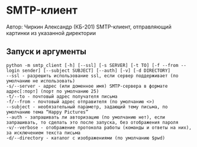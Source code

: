 # SMTP-клиент
Автор: Чиркин Александр (КБ-201)
SMTP-клиент, отправляющий картинки из указанной директории

## Запуск и аргументы
    python -m smtp_client [-h] [--ssl] [-s SERVER] [-t TO] [-f --from --login sender] [--subject SUBJECT] [--auth] [-v] [-d DIRECTORY] 
    --ssl - разрешить использование ssl, если сервер поддерживает (по умолчанию не использовать)
    -s/--server - адрес (или доменное имя) SMTP-сервера в формате адрес[:порт] (порт по умолчанию 25)
    -t/--to - почтовый адрес получателя письма 
    -f/--from - почтовый адрес отправителя (по умолчанию <>)
    --subject - необязательный параметр, задающий тему письма, по умолчанию тема “Happy Pictures”
    --auth - запрашивать ли авторизацию (по умолчанию нет), если запрашивать, то сделать это после запуска, без отображения пароля
    -v/--verbose - отображение протокола работы (команды и ответы на них), за исключением текста письма
    -d/--directory - каталог с изображениями (по умолчанию $pwd)
